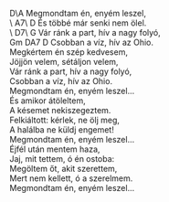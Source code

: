 D\\A Megmondtam én, enyém leszel,    
\ A7\ D És többé már senki nem ölel.    
\ D7\ G Vár ránk a part, hív a nagy folyó,    
Gm DA7 D Csobban a víz, hív az Ohio.    
Megkértem én szép kedvesem,   
Jöjjön velem, sétáljon velem,   
Vár ránk a part, hív a nagy folyó,   
Csobban a víz, hív az Ohio.   
Megmondtam én, enyém leszel...   
És amikor átöleltem,   
A késemet nekiszegeztem.   
Felkiáltott: kérlek, ne ölj meg,   
A halálba ne küldj engemet!   
Megmondtam én, enyém leszel...   
Éjfél után mentem haza,   
Jaj, mit tettem, ó én ostoba:   
Megöltem őt, akit szerettem,   
Mert nem kellett, ó a szerelmem.   
Megmondtam én, enyém leszel...   
   
